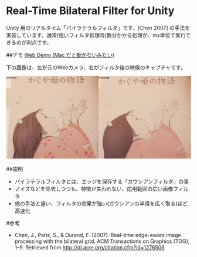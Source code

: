 Real-Time Bilateral Filter for Unity
==============
Unity 用のリアルタイム「バイラテラルフィルタ」です。[Chen 2007] の手法を実装しています。通常(強いフィルタ処理時)数分かかる処理が、ms単位で実行できるのが利点です。

##デモ
[Web Demo (Mac だと動かないみたい)](http://nobnak.github.io/SceneSamples/RealTimeBilateralFilter/RealTimeBilateralFilter.html)

下の画像は、左が元のWebカメラ、右がフィルタ後の映像のキャプチャです。

![Left : Off, Right On](img/Result01.png)

##説明
 - バイラテラルフィルタとは、エッジを保存する「ガウシアンフィルタ」の事
 - ノイズなどを除去しつつも、特徴が失われない、応用範囲の広い画像フィルタ
 - 他の手法と違い、フィルタの効果が強い(ガウシアンの半径を広く取る)ほど高速化

#参考
 - Chen, J., Paris, S., & Durand, F. (2007). Real-time edge-aware image processing with the bilateral grid. ACM Transactions on Graphics (TOG), 1–9. Retrieved from http://dl.acm.org/citation.cfm?id=1276506
